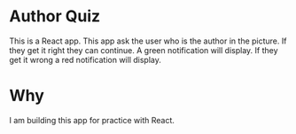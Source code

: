 # Author Quiz

This is a React app. This app ask the user who is the author in the picture. If they get it right they can continue. A green notification will display. If they get it wrong a red notification will display.

# Why

I am building this app for practice with React.
